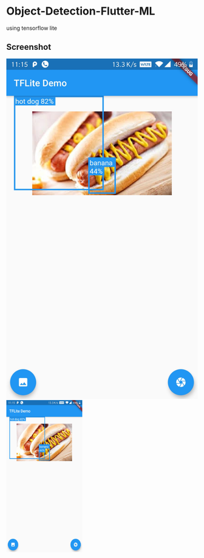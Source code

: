 # Object-Detection-Flutter-ML
  using tensorflow lite


## Screenshot


![GitHub Logo](/screenshot/screenshot-1579369551080.jpg)
<img src="/screenshot/screenshot-1579369551080.jpg" data-canonical-src="/screenshot/screenshot-1579369551080.jpg" width="200" height="400" />

